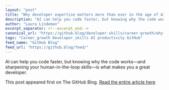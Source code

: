 ```yaml
---
layout: "post"
title: "Why developer expertise matters more than ever in the age of AI"
description: "AI can help you code faster, but knowing why the code works—and sharpening your human-in-the-loop sk..."
author: "Laura Lindeman"
excerpt_separator: <!--excerpt_end-->
canonical_url: "https://github.blog/developer-skills/career-growth/why-developer-expertise-matters-more-than-ever-in-the-age-of-ai/"
tags: "Career_growth Developer_skills AI productivity GitHub"
feed_name: "GitHub Blog"
feed_url: "https://github.blog/feed/"
---
```


AI can help you code faster, but knowing why the code works—and sharpening your human-in-the-loop skills—is what makes you a great developer.<!--excerpt_end-->

This post appeared first on The GitHub Blog. [Read the entire article here](https://github.blog/developer-skills/career-growth/why-developer-expertise-matters-more-than-ever-in-the-age-of-ai/)
